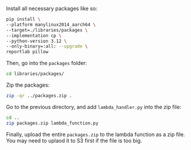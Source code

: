Install all necessary packages like so:

```bash
pip install \
--platform manylinux2014_aarch64 \
--target=./libraries/packages \
--implementation cp \
--python-version 3.12 \
--only-binary=:all: --upgrade \
reportlab pillow
```

Then, go into the `packages` folder:
```bash
cd libraries/packages/
```

Zip the packages:
```bash
zip -qr ../packages.zip .
```

Go to the previous directory, and add `lambda_handler.py` into the zip file:
```bash
cd ..
zip packages.zip lambda_function.py
```

Finally, upload the entire `packages.zip` to the lambda function as a zip file. You may need to uplaod it to S3 first if the file is too big. 
